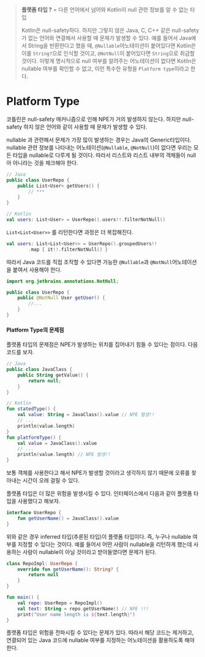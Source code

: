 
> **플랫폼 타입 ?** = 다른 언어에서 넘어와 Kotlin이 null 관련 정보를 알 수 없는 타입
> 
>Kotlin은 null-safety하다. 하지만 그렇지 않은 Java, C, C++ 같은 null-safety가 없는 언어와 연결해서 사용할 때 문제가 발생할 수 있다.
>예를 들어서 Java에서 String을 반환한다고 했을 때, `@Nullable`어노테이션이 붙어있다면 Kotlin은 이를 `String?`으로 인식할 것이고, `@NotNull`이 붙어있다면 `String`으로 취급할 것이다.
>이렇게 명시적으로 null 여부를 알려주는 어노테이션이 없다면 Kotlin은 nullable 여부를 확인할 수 없고, 이런 특수한 유형을 `Platform type`이라고 한다.


# Platform Type

코틀린은 null-safety 매커니즘으로 인해 NPE가 거의 발생하지 않는다. 하지만 null-safety 하지 않은 언어와 같이 사용할 때 문제가 발생할 수 있다. 

nullable 과 관련해서 문제가 가장 많이 발생하는 경우는 Java의 Generic타입이다. nullable 관련 정보를 나타내는 어노테이션(`@Nullable`, `@NotNull`)이 없다면 우리는 모든 타입을 nullable로 다루게 될 것이다. 따라서 리스트와 리스트 내부의 객체들이 null아 아니라는 것을 체크해야 한다.

```Kotlin
// Java
public class UserRepo {
	public List<User> getUsers() {
		// ***
	}
}

// Kotlin
val users: List<User> = UserRepo().users!!.filterNotNull()
```

`List<List<User>>` 를 리턴한다면 과정은 더 복잡해진다.

```Kotlin
val users: List<List<User>> = UserRepo().groupedUsers!!
		.map { it!!.filterNotNull() }
```

따라서 Java 코드를 직접 조작할 수 있다면 가능한 `@Nullable`과 `@NotNull`어노테이션을 붙여서 사용해야 한다.

```Java
import org.jetbrains.annotations.NotNull;

public class UserRepo {
	public @NotNull User getUser() {
		//...
	}
}
```


#### Platform Type의 문제점

플랫폼 타입의 문제점은 NPE가 발생하는 위치를 집어내기 힘들 수 있다는 점이다. 다음 코드를 보자.

```Kotlin
// Java
public class JavaClass {
	public String getValue() {
		return null;
	}
}

// Kotlin
fun statedType() {
	val value: String = JavaClass().value // NPE 발생!!
	// ...
	println(value.length)
}
fun platformType() {
	val value = JavaClass().value
	// ...
	println(value.length) // NPE 발생!!
}
```

보통 객체를 사용한다고 해서 NPE가 발생할 것이라고 생각하지 않기 때문에 오류를 찾아내는 시간이 오래 걸릴 수 있다. 

플랫폼 타입은 더 많은 위험을 발생시킬 수 있다. 인터페이스에서 다음과 같이 플랫폼 타입을 사용했다고 해보자.

```Kotlin
interface UserRepo {
	fun getUserName() = JavaClass().value
}
```

위와 같은 경우 inferred 타입(추론된 타입)이 플랫폼 타입이다. 즉, 누구나 nullable 여부를 지정할 수 있다는 것이다. 예를 들어서 어떤 사람이 nullable을 리턴하게 했는데 사용하는 사람이 nullable이 아닐 것이라고 받아들였다면 문제가 된다.

```Kotlin
class RepoImpl: UserRepo {
	override fun getUserName(): String? {
		return null
	}
}

fun main() {
	val repo: UserRepo = RepoImpl()
	val text: String = repo.getUserName() // NPE !!!
	print("User name length is ${text.length}")
}
```

플랫폼 타입은 위험을 전파시킬 수 있다는 문제가 있다. 따라서 해당 코드는 제거하고, 연결되어 있는 Java 코드에 nullable 여부를 지정하는 어노테이션을 활용하도록 해야한다.